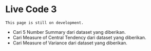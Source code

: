 # Live Code 3

```{attention}
This page is still on development.
```

- Cari 5 Number Summary dari dataset yang diberikan.
- Cari Measure of Central Tendency dari dataset yang diberikan.
- Cari Measure of Variance dari dataset yang diberikan.
